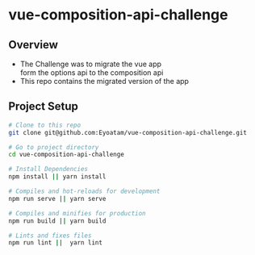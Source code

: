 # vue-composition-api-challenge

## Overview

- The Challenge was to migrate the vue app <br> form the options api to the composition api
- This repo contains the migrated version of the app

## Project Setup

```bash
# Clone to this repo
git clone git@github.com:Eyoatam/vue-composition-api-challenge.git

# Go to project directory
cd vue-composition-api-challenge

# Install Dependencies
npm install || yarn install

# Compiles and hot-reloads for development
npm run serve || yarn serve

# Compiles and minifies for production
npm run build || yarn build

# Lints and fixes files
npm run lint ||  yarn lint
```
